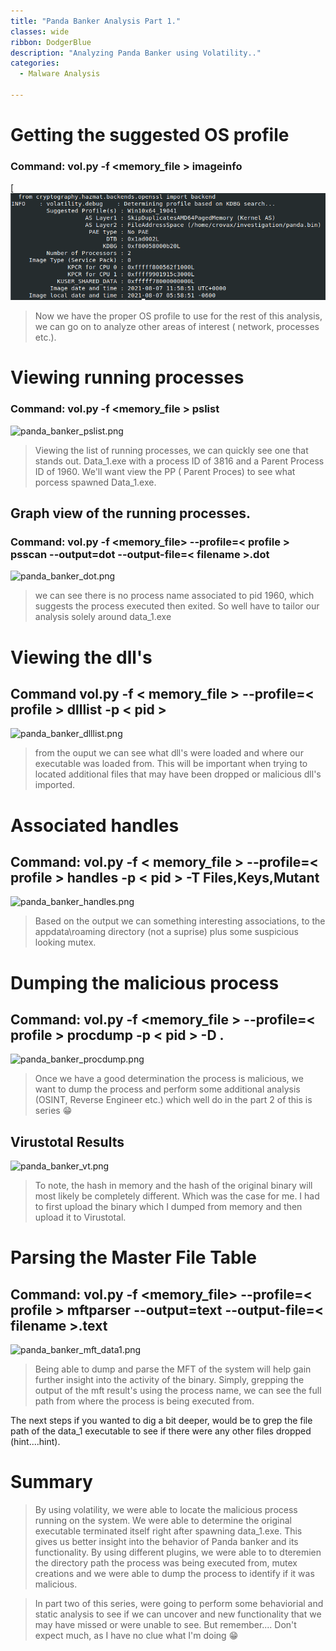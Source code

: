 ```yaml
---
title: "Panda Banker Analysis Part 1."
classes: wide
ribbon: DodgerBlue
description: "Analyzing Panda Banker using Volatility.."
categories:
  - Malware Analysis

---
```


# Getting the suggested OS profile 
### **Command:** vol.py -f <memory_file > imageinfo
[![4](/assets/images/Malware_Analysis/Memory_Analysis/Panda_Banker/panda_banker_imageinfo.png)

> Now we have the proper OS profile to use for the rest of this analysis, we can go on to analyze other areas of interest ( network, processes etc.).

# Viewing running processes
### **Command:** vol.py -f <memory_file > pslist
![panda_banker_pslist.png](:/assets/images/Malware_Analysis/Memory_Analysis/Panda_Banker/panda_banker_pslist.png)

> Viewing the list of running processes, we can quickly see one that stands out. Data_1.exe with a process ID of 3816 and a Parent Process ID of 1960. We'll want view the PP ( Parent Proces) to see what porcess spawned Data_1.exe.

## Graph view of the running processes.
### **Command:** vol.py -f <memory_file> --profile=< profile > psscan --output=dot --output-file=< filename >.dot
![panda_banker_dot.png](:/assets/images/Malware_Analysis/Memory_Analysis/Panda_Banker/panda_banker_dot.png)
> we can see there is no process name associated to pid 1960, which suggests the process executed then exited. So well have to tailor our analysis solely around data_1.exe

# Viewing the dll's
## **Command** vol.py -f < memory_file > --profile=< profile > dlllist -p < pid >

![panda_banker_dlllist.png](:/assets/images/Malware_Analysis/Memory_Analysis/Panda_Banker/panda_banker_dlllist.png)



> from the ouput we can see what dll's were loaded and where our executable was loaded from. This will be important when trying to located additional files that may have been dropped or malicious dll's imported.

# Associated handles
## **Command:** vol.py -f < memory_file > --profile=< profile > handles -p < pid > -T Files,Keys,Mutant


![panda_banker_handles.png](:/assets/images/Malware_Analysis/Memory_Analysis/Panda_Banker/panda_banker_handles.png)

> Based on the output we can something interesting associations, to the appdata\roaming directory (not a suprise) plus some suspicious looking mutex. 

# Dumping the malicious process
## **Command:** vol.py -f <memory_file > --profile=< profile >  procdump -p < pid > -D . 


![panda_banker_procdump.png](:/assets/images/Malware_Analysis/Memory_Analysis/Panda_Banker/panda_banker_procdump.png)

> Once we have a good determination the process is malicious, we want to dump the process and perform some additional analysis (OSINT, Reverse Engineer etc.) which well do in the part 2 of this is series :grin:

## Virustotal Results

![panda_banker_vt.png](:/assets/images/Malware_Analysis/Memory_Analysis/Panda_Banker/panda_banker_vt.png)


 > To note, the hash in memory and the hash of the original binary will most likely be completely different. Which was the case for me. I had to first upload the binary which I dumped from memory and then upload it to Virustotal. 

# Parsing the Master File Table
## **Command:** vol.py -f <memory_file> --profile=< profile > mftparser --output=text --output-file=< filename >.text


![panda_banker_mft_data1.png](:/assets/images/Malware_Analysis/Memory_Analysis/Panda_Banker/panda_banker_mft_data1.png)


> Being able to dump and parse the MFT of the system will help gain further insight into the activity of the binary. Simply, grepping the output of the mft result's using the process name, we can see the full path from where the process is being executed from.

The next steps if you wanted to dig a bit deeper, would be to grep the file path of the data_1  executable to see if there were any other files dropped (hint....hint).

# Summary
> By using volatility, we were able to locate the malicious process running on the system. We were able to determine the original executable terminated itself right after spawning data_1.exe. This gives us better insight into the behavior of Panda banker and its functionality. By using different plugins, we were able to to dteremien the directory path the process was being executed from, mutex creations and we were able to dump the process to identify if it was malicious. 

> In part two of this series, were going to perform some behaviorial and static analysis to see if we can uncover and new functionality that we may have missed or were unable to see. 
> But remember.... Don't expect much, as I have no clue what I'm doing :grin:


